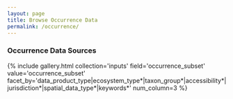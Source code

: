 ```yaml
---
layout: page
title: Browse Occurrence Data
permalink: /occurrence/
---
```


### Occurrence Data Sources

{% include gallery.html collection='inputs' field='occurrence_subset' value='occurrence_subset' facet_by='data_product_type|ecosystem_type*|taxon_group*|accessibility*|jurisdiction*|spatial_data_type*|keywords*' num_column=3 %}